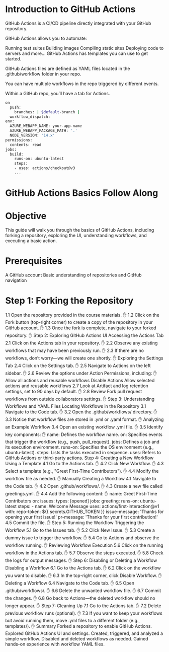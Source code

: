 # Introduction to GitHub Actions
GitHub Actions is a CI/CD pipeline directly integrated with your GitHub repository.

GitHub Actions allows you to automate:

Running test suites
Building images
Compiling static sites
Deploying code to servers
and more…
GitHub Actions has templates you can use to get started.

GitHub Actions files are defined as YAML files located in the .github/workflow folder in your repo.

You can have multiple workflows in the repo triggered by different events.

Within a GitHub repo, you’ll have a tab for Actions.

```sh
on
  push:
    branches: | $default-branch |
  workflow_dispatch:
env:
  AZURE_WEBAPP_NAME: your-app-name
  AZURE_WEBAPP_PACKAGE_PATH: '.'
  NODE_VERSION: '14.x'
permissions:
  contents: read
jobs:
  build:
    runs-on: ubuntu-latest
    steps:
    - uses: actions/checkout@v3
    ...
```


# GitHub Actions Basics Follow Along

# Objective

This guide will walk you through the basics of GitHub Actions, including forking a repository, exploring the UI, understanding workflows, and executing a basic action.

# Prerequisites
A GitHub account
Basic understanding of repositories and GitHub navigation




# Step 1: Forking the Repository
1.1
Open the repository provided in the course materials.
✋
1.2
Click on the Fork button (top-right corner) to create a copy of the repository in your GitHub account.
✋
1.3
Once the fork is complete, navigate to your forked repository.
✋
Step 2: Exploring GitHub Actions UI
Accessing the Actions Tab
2.1
Click on the Actions tab in your repository.
✋
2.2
Observe any existing workflows that may have been previously run.
✋
2.3
If there are no workflows, don’t worry—we will create one shortly.
✋
Exploring the Settings Tab
2.4
Click on the Settings tab.
✋
2.5
Navigate to Actions on the left sidebar.
✋
2.6
Review the options under Action Permissions, including:
✋
Allow all actions and reusable workflows
Disable Actions
Allow selected actions and reusable workflows
2.7
Look at Artifact and log retention settings, set to 90 days by default.
✋
2.8
Review Fork pull request workflows from outside collaborators settings.
✋
Step 3: Understanding Workflows and YAML Files
Locating Workflows in the Repository
3.1
Navigate to the Code tab.
✋
3.2
Open the .github/workflows/ directory.
✋
3.3
Notice that workflow files are stored in .yml or .yaml format.
✋
Analyzing an Example Workflow
3.4
Open an existing workflow .yml file.
✋
3.5
Identify key components:
✋
name: Defines the workflow name.
on: Specifies events that trigger the workflow (e.g., push, pull_request).
jobs: Defines a job and its execution environment.
runs-on: Specifies the OS environment (e.g., ubuntu-latest).
steps: Lists the tasks executed in sequence.
uses: Refers to GitHub Actions or third-party actions.
Step 4: Creating a New Workflow
Using a Template
4.1
Go to the Actions tab.
✋
4.2
Click New Workflow.
✋
4.3
Select a template (e.g., "Greet First-Time Contributors").
✋
4.4
Modify the workflow file as needed.
✋
Manually Creating a Workflow
4.1
Navigate to the Code tab.
✋
4.2
Open .github/workflows/.
✋
4.3
Create a new file called greetings.yml.
✋
4.4
Add the following content:
✋
   name: Greet First-Time Contributors
   on:
     issues:
       types: [opened]
   jobs:
     greeting:
       runs-on: ubuntu-latest
       steps:
         - name: Welcome Message
           uses: actions/first-interaction@v1
           with:
             repo-token: ${{ secrets.GITHUB_TOKEN }}
             issue-message: 'Thanks for opening your first issue!'
             pr-message: 'Thanks for your first contribution!'
4.5
Commit the file.
✋
Step 5: Running the Workflow
Triggering the Workflow
5.1
Go to the Issues tab.
✋
5.2
Click New Issue.
✋
5.3
Create a dummy issue to trigger the workflow.
✋
5.4
Go to Actions and observe the workflow running.
✋
Reviewing Workflow Execution
5.6
Click on the running workflow in the Actions tab.
✋
5.7
Observe the steps executed.
✋
5.8
Check the logs for output messages.
✋
Step 6: Disabling or Deleting a Workflow
Disabling a Workflow
6.1
Go to the Actions tab.
✋
6.2
Click on the workflow you want to disable.
✋
6.3
In the top-right corner, click Disable Workflow.
✋
Deleting a Workflow
6.4
Navigate to the Code tab.
✋
6.5
Open .github/workflows/.
✋
6.6
Delete the unwanted workflow file.
✋
6.7
Commit the changes.
✋
6.8
Go back to Actions—the deleted workflow should no longer appear.
✋
Step 7: Cleaning Up
7.1
Go to the Actions tab.
✋
7.2
Delete previous workflow runs (optional).
✋
7.3
If you want to keep your workflows but avoid running them, move .yml files to a different folder (e.g., templates/).
✋
Summary
Forked a repository to enable GitHub Actions.
Explored GitHub Actions UI and settings.
Created, triggered, and analyzed a simple workflow.
Disabled and deleted workflows as needed.
Gained hands-on experience with workflow YAML files.